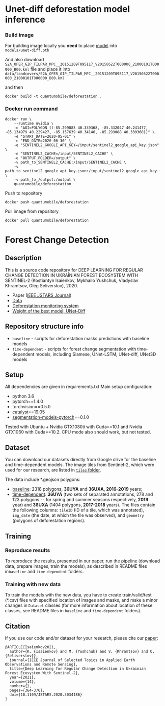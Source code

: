 # Unet-diff deforestation model inference

### Build image

For building image locally you <b>need</b> to place [model](https://drive.google.com/file/d/1rbJf9lPLScT4h-X3e0CAsOqMqZfA6KNI/view?usp=sharing) into  
`models/unet-diff.pth`

And also download `S2A_OPER_GIP_TILPAR_MPC__20151209T095117_V20150622T000000_21000101T000000_B00.kml` file and place it into `data/landcovers/S2A_OPER_GIP_TILPAR_MPC__20151209T095117_V20150622T000000_21000101T000000_B00.kml`

and then

`docker build -t quantumobile/deforestation .`


### Docker run command
```
docker run \
    --runtime nvidia \
    -e "AOI=POLYGON ((-85.299088 40.339368, -85.332047 40.241477, -85.134979 40.229427, -85.157639 40.34146, -85.299088 40.339368))" \
    -e "START_DATE=2020-05-01" \
    -e "END_DATE=2020-06-30" \
    -e "SENTINEL2_GOOGLE_API_KEY=/input/sentinel2_google_api_key.json" \
    -e "SENTINEL2_CACHE=/input/SENTINEL2_CACHE" \
    -e "OUTPUT_FOLDER=/output" \
    -v path_to_SENTINEL2_CACHE:/input/SENTINEL2_CACHE \
    -v path_to_sentinel2_google_api_key.json:/input/sentinel2_google_api_key.json \
    -v path_to_/output:/output \
    quantumobile/deforestation
```

Push to repository 
```
docker push quantumobile/deforestation
```
Pull image from repository
```
docker pull quantumobile/deforestation
```


# Forest Change Detection

## Description
This is a source code repository for DEEP LEARNING FOR REGULAR CHANGE DETECTION IN UKRAINIAN FOREST ECOSYSTEM WITH SENTINEL-2 (Kostiantyn Isaienkov, Mykhailo Yushchuk, Vladyslav Khramtsov, Oleg Seliverstov), 2020.

* Paper ([IEEE JSTARS Journal](https://ieeexplore.ieee.org/document/9241044))
* [Data](https://drive.google.com/drive/folders/1GJwDQ7SqASyPlusjbYWHLbrpNg_wAtuP?usp=sharing)
* [Deforestation monitoring system](http://bit.ly/clearcutq)
* [Weight of the best model, UNet-Diff](https://drive.google.com/file/d/1rbJf9lPLScT4h-X3e0CAsOqMqZfA6KNI/view?usp=sharing)

## Repository structure info
 * `baseline` - scripts for deforestation masks predictions with baseline models
 * `time-dependent` - scripts for forest change segmentation with time-dependent models, including Siamese, UNet-LSTM, UNet-diff, UNet3D models

## Setup
All dependencies are given in requirements.txt
Main setup configuration:
* python 3.6
* pytorch==1.4.0
* torchvision==0.5.0
* [catalyst](https://github.com/catalyst-team/catalyst)==19.05
* [segmentation-models-pytorch](https://github.com/qubvel/segmentation_models.pytorch)==0.1.0

Tested with Ubuntu + Nvidia GTX1080ti with Cuda==10.1 and Nvidia GTX1060 with Cuda==10.2. 
CPU mode also should work, but not tested.

## Dataset
You can download our datasets directly from Google drive for the baseline and time-dependent models. The image tiles from Sentinel-2, which were used for our research, are listed in [`tiles` folder](https://drive.google.com/drive/folders/1GJwDQ7SqASyPlusjbYWHLbrpNg_wAtuP?usp=sharing).

The data include *.geojson polygons:
* [baseline](https://drive.google.com/drive/folders/1GJwDQ7SqASyPlusjbYWHLbrpNg_wAtuP?usp=sharing): 2318 polygons, **36UYA** and **36UXA**, **2016-2019** years;
* [time-dependent](https://drive.google.com/drive/folders/1GJwDQ7SqASyPlusjbYWHLbrpNg_wAtuP?usp=sharing): **36UYA** (two sets of separated annotations, 278 and 123 polygons -- for spring and summer seasons respectively, **2019** year) and **36UXA** (1404 polygons, **2017-2018** years).
The files contain the following columns: `tileID` (ID of a tile, which was annotated), `img_date` (the date, at which the tile was observed), and `geometry` (polygons of deforestation regions).

## Training
### Reproduce results
To reproduce the results, presented in our paper, run the pipeline (download data, prepare images, train the models), as described in README files in`baseline` and `time-dependent` folders.
### Training with new data
To train the models with the new data, you have to create train/valid/test (*.csv) files with specified location of images and masks, and make a minor changes in `Dataset` classes (for more information about location of these classes, see README files in `baseline` and `time-dependent` folders).

## Citation
If you use our code and/or dataset for your research, please cite our [paper](https://ieeexplore.ieee.org/document/9241044):

```
@ARTICLE{Isaienkov2021,
  author={K. {Isaienkov} and M. {Yushchuk} and V. {Khramtsov} and O. {Seliverstov}},
  journal={IEEE Journal of Selected Topics in Applied Earth Observations and Remote Sensing},
  title={Deep Learning for Regular Change Detection in Ukrainian Forest Ecosystem With Sentinel-2},
  year={2021},
  volume={14},
  number={},
  pages={364-376},
  doi={10.1109/JSTARS.2020.3034186}
}
```

